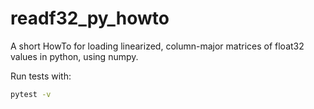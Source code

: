 # readf32_py_howto

A short HowTo for loading linearized, column-major matrices of float32 values in python, using numpy.

Run tests with:

```bash
pytest -v
```
